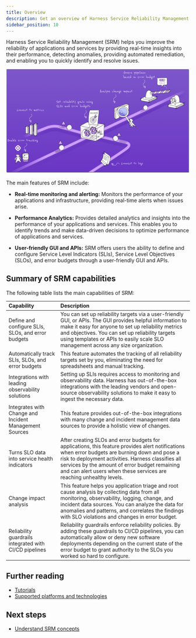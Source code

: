 ```yaml
---
title: Overview
description: Get an overview of Harness Service Reliability Management (SRM).
sidebar_position: 10
---
```


Harness Service Reliability Management (SRM) helps you improve the reliability of applications and services by providing real-time insights into their performance, detecting anomalies, providing automated remediation, and enabling you to quickly identify and resolve issues.

![SRM overview](./static/srm-overview.png)

The main features of SRM include:

- **Real-time monitoring and alerting:** Monitors the performance of your applications and infrastructure, providing real-time alerts when issues arise.

- **Performance Analytics:** Provides detailed analytics and insights into the performance of your applications and services. This enables you to identify trends and make data-driven decisions to optimize performance of applications and services.

- **User-friendly GUI and APIs:** SRM offers users the ability to define and configure Service Level Indicators (SLIs), Service Level Objectives (SLOs), and error budgets through a user-friendly GUI and APIs.


## Summary of SRM capabilities

The following table lists the main capabilities of SRM:

| Capability                                             | Description                                                                                                                                                                                                                                                                                                                    |
| :----------------------------------------------------- | :----------------------------------------------------------------------------------------------------------------------------------------------------------------------------------------------------------------------------------------------------------------------------------------------------------------------------- |
| Define and configure SLIs, SLOs, and error budgets     | You can set up reliability targets via a user-friendly GUI, or APIs. The GUI provides helpful information to make it easy for anyone to set up reliability metrics and objectives. You can set up reliability targets using templates or APIs to easily scale SLO management across any size organization.                     |
| Automatically track SLIs, SLOs, and error budgets      | This feature automates the tracking of all reliability targets set by you, eliminating the need for spreadsheets and manual tracking.                                                                                                                                                                                          |
| Integrations with leading observability solutions      | Setting up SLIs requires access to monitoring and observability data. Harness has out-of-the-box integrations with the leading vendors and open-source observability solutions to make it easy to ingest the necessary data.                                                                                                   |
| Integrates with Change and Incident Management Sources | This feature provides out-of-the-box integrations with many change and incident management data sources to provide a holistic view of changes.                                                                                                                                                                                 |
| Turns SLO data into service health indicators          | After creating SLOs and error budgets for applications, this feature provides alert notifications when error budgets are burning down and pose a risk to deployment activities. Harness classifies all services by the amount of error budget remaining and can alert users when these services are reaching unhealthy levels. |
| Change impact analysis                                 | This feature helps you application triage and root cause analysis by collecting data from all monitoring, observability, logging, change, and incident data sources. You can analyze the data for anomalies and patterns, and correlates the findings with SLO violations and changes in error budget.                         |
| Reliability guardrails integrated with CI/CD pipelines | Reliability guardrails enforce reliability policies. By adding these guardrails to CI/CD pipelines, you can automatically allow or deny new software deployments depending on the current state of the error budget to grant authority to the SLOs you worked so hard to configure.                                            |

## Further reading

- [Tutorials](https://developer.harness.io/tutorials/manage-service-reliability)
- [Supported platforms and technologies](https://developer.harness.io/docs/getting-started/supported-platforms-and-technologies/#service-reliability-management)

## Next steps

- [Understand SRM concepts](/docs/service-reliability-management/getting-started/service-reliability-management-basics.md)

